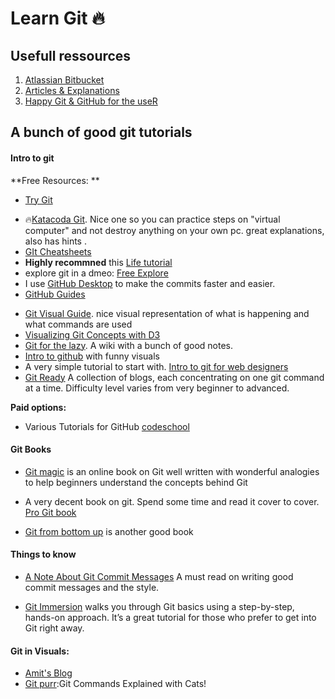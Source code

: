 # Learn Git 🔥


## Usefull ressources

1. [Atlassian Bitbucket](https://www.atlassian.com/git/tutorials)
2. [Articles & Explanations](https://www.atlassian.com/git/tutorials/using-branches/git-checkout#:~:text=The%20git%20checkout%20command%20lets,new%20commits%20on%20that%20branch.)
3. [Happy Git & GitHub for the useR](https://happygitwithr.com/shell.html)

## A bunch of good git tutorials

#### Intro to git

**Free Resources: **

* [Try Git](http://try.github.com/)

- 🔥[Katacoda Git](https://www.katacoda.com/courses/git). Nice one so you can practice steps on "virtual computer" and not destroy anything on your own pc. great explanations, also has hints . 
- [GIt Cheatsheets](https://training.github.com/downloads/github-git-cheat-sheet.pdf)
- **Highly recommned** this [Life tutorial](https://learngitbranching.js.org/)
- explore git in a dmeo: [Free Explore](http://git-school.github.io/visualizing-git/#upstream-changes)
- I use [GitHub Desktop](https://desktop.github.com/) to make the commits faster and easier.
- [GitHub Guides](https://guides.github.com/)

* [Git Visual Guide](http://marklodato.github.io/visual-git-guide/index-en.html). nice visual representation of what is happening and what commands are used 
* [Visualizing Git Concepts with D3](https://onlywei.github.io/explain-git-with-d3/#commit)
* [Git for the lazy](https://wiki.spheredev.org/index.php/Git_for_the_lazy). A wiki  with a bunch of good notes.
* [Intro to github](http://gun.io/blog/how-to-github-fork-branch-and-pull-request/) with funny visuals
* A very simple tutorial to start with.
  [Intro to git for web designers](http://www.webdesignerdepot.com/2009/03/intro-to-git-for-web-designers/)
* [Git Ready](http://gitready.com/) A collection of blogs, each concentrating on
  one git command at a time. Difficulty level varies from very beginner to
  advanced.
  
**Paid options:**

* Various Tutorials for GitHub  [codeschool](https://www.pluralsight.com/search?q=GitHub) 


#### Git Books

* [Git magic](http://www-cs-students.stanford.edu/~blynn/gitmagic/) is an online
  book on Git well written with wonderful analogies to help beginners understand
  the concepts behind Git
  
* A very decent book on git. Spend some time and read it cover to cover.
  [Pro Git book](http://git-scm.com/book)

* [Git from bottom up](http://ftp.newartisans.com/pub/git.from.bottom.up.pdf) is
  another good book


#### Things to know

* [A Note About Git Commit Messages](http://tbaggery.com/2008/04/19/a-note-about-git-commit-messages.html)
  A must read on writing good commit messages and the style.

* [Git Immersion](http://gitimmersion.com/) walks you through Git basics using a
  step-by-step, hands-on approach. It’s a great tutorial for those who prefer to
  get into Git right away.

#### Git in Visuals:

* [Amit's Blog](https://medium.com/mindorks/what-is-git-commit-push-pull-log-aliases-fetch-config-clone-56bc52a3601c)
* [Git purr](https://girliemac.com/blog/2017/12/26/git-purr/):Git Commands Explained with Cats!

